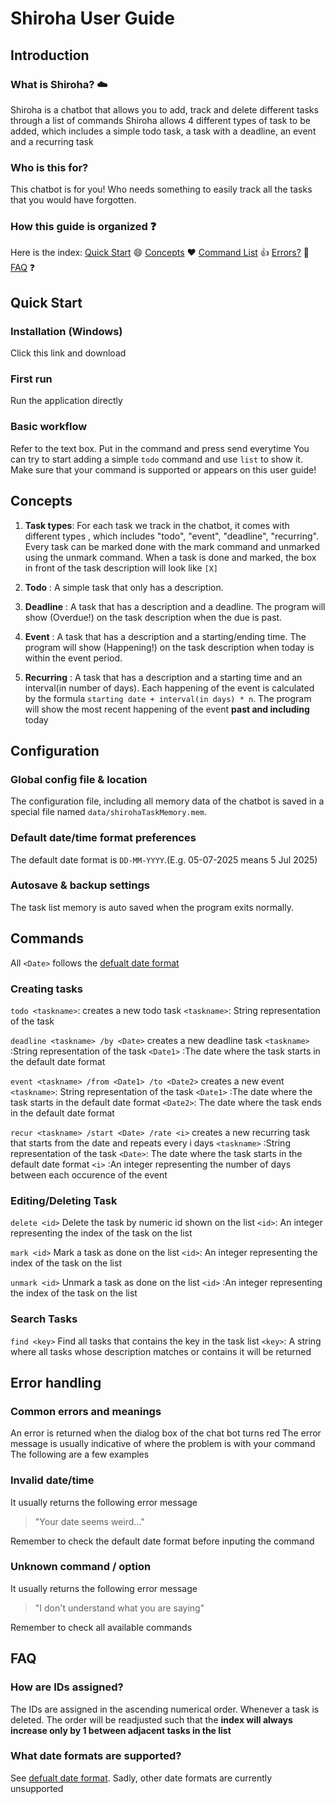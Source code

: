 # Shiroha User Guide 
## Introduction
### What is Shiroha? :cloud:
Shiroha is a chatbot that allows you to add, track and delete different tasks through a list of commands
Shiroha allows 4 different types of task to be added, which includes a simple todo task, a task with a deadline, an event and a recurring task
### Who is this for?
This chatbot is for you! Who needs something to easily track all the tasks that you would have forgotten.
### How this guide is organized :question:
Here is the index:
[Quick Start](#quick-start) :smile:
[Concepts](#concepts) :heart:
[Command List](#commands) :+1:
[Errors?](#error-handling) :bug:
[FAQ](#faq) :question:


## Quick Start

### Installation (Windows)
Click this link and download
### First run
Run the application directly 
### Basic workflow 
Refer to the text box. Put in the command and press send everytime
You can try to start adding a simple `todo` command and use `list` to show it.
Make sure that your command is supported or appears on this user guide!

## Concepts

1. **Task types**: For each task we track in the chatbot, it comes with different types , which includes "todo", "event", "deadline", "recurring". 
Every task can be marked done with the mark command and unmarked using the unmark command. When a task is done and marked, the box in front of the task description will look like `[X]`


2. **Todo** : A simple task that only has a description.

3. **Deadline** : A  task that has a description and a deadline. The program will show (Overdue!) on the task description when the due is past.

4. **Event** : A task that has a description and a starting/ending time. The program will show (Happening!) on the task description when today is within the event period.

5. **Recurring** : A task that has a description and a starting time and an interval(in number of days). Each happening of the event is calculated by the formula `starting date + interval(in days) * n`. The program will show the most recent happening of the event **past and including** today

## Configuration

### Global config file & location
The configuration file, including all memory data of the chatbot is saved in a special file named `data/shirohaTaskMemory.mem`.

### Default date/time format preferences
The default date format is `DD-MM-YYYY`.(E.g. 05-07-2025 means 5 Jul 2025)

### Autosave & backup settings
The task list memory is auto saved when the program exits normally.

## Commands 

All `<Date>` follows the [defualt date format](#default-datetime-format-preferences)
### Creating tasks
`todo <taskname>`: creates a new todo task
  `<taskname>`: String representation of the task

`deadline <taskname> /by <Date>` creates a new deadline task
  `<taskname>` :String representation of the task
  `<Date1>` :The date where the task starts in the default date format

 `event <taskname> /from <Date1> /to <Date2>` creates a new event
  `<taskname>`: String representation of the task
  `<Date1>` :The date where the task starts in the default date format
  `<Date2>`: The date where the task ends in the default date format

`recur <taskname> /start <Date> /rate <i>` creates a new recurring task that starts from the date and repeats every i days
  `<taskname>` :String representation of the task
  `<Date>`: The date where the task starts in the default date format
  `<i>` :An integer representing the number of days between each occurence of the event

### Editing/Deleting Task

`delete <id>` Delete the task by numeric id shown on the list
  `<id>`: An integer representing the index of the task on the list 

`mark <id>` Mark a task as done on the list 
`<id>`: An integer representing the index of the task on the list 

`unmark <id>` Unmark a task as done on the list 
`<id>` :An integer representing the index of the task on the list 

### Search Tasks
`find <key>` Find all tasks that contains the key in the task list
`<key>`: A string where all tasks whose description matches or contains it will be returned

## Error handling

### Common errors and meanings
An error is returned when the dialog box of the chat bot turns red 
The error message is usually indicative of where the problem is with your command
The following are a few examples 

### Invalid date/time
It usually returns the following error message  
>"Your date seems weird..."

Remember to check the default date format before inputing the command

### Unknown command / option
It usually returns the following error message  
>"I don't understand what you are saying"

Remember to check all available commands



## FAQ

### How are IDs assigned?
The IDs are assigned in the ascending numerical order.
Whenever a task is deleted. The order will be readjusted such that the **index will always increase only by 1 between adjacent tasks in the list**
### What date formats are supported?
See [defualt date format](#default-datetime-format-preferences).
Sadly, other date formats are currently unsupported











